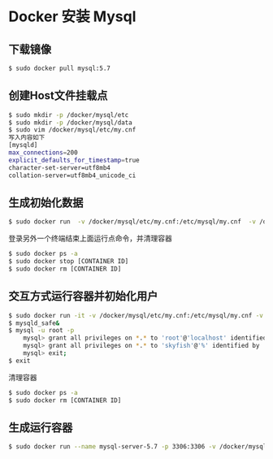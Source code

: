 # Docker 安装 Mysql

## 下载镜像
```bash
$ sudo docker pull mysql:5.7
```

## 创建Host文件挂载点
```bash
$ sudo mkdir -p /docker/mysql/etc
$ sudo mkdir -p /docker/mysql/data
$ sudo vim /docker/mysql/etc/my.cnf
写入内容如下
[mysqld]
max_connections=200
explicit_defaults_for_timestamp=true
character-set-server=utf8mb4
collation-server=utf8mb4_unicode_ci
```

## 生成初始化数据
```bash
$ sudo docker run  -v /docker/mysql/etc/my.cnf:/etc/mysql/my.cnf  -v /docker/mysql/data:/var/lib/mysql -e MYSQL_ROOT_PASSWORD=123456 mysql:5.7
```
登录另外一个终端结束上面运行点命令，并清理容器
```bash
$ sudo docker ps -a
$ sudo docker stop [CONTAINER ID]
$ sudo docker rm [CONTAINER ID]
```

## 交互方式运行容器并初始化用户
```bash
$ sudo docker run -it -v /docker/mysql/etc/my.cnf:/etc/mysql/my.cnf -v /docker/mysql/data/:/var/lib/mysql mysql:5.7 /bin/bash
$ mysqld_safe&
$ mysql -u root -p
	mysql> grant all privileges on *.* to 'root'@'localhost' identified by '123456';
	mysql> grant all privileges on *.* to 'skyfish'@'%' identified by '123456';
	mysql> exit;
$ exit
```
清理容器
```bash
$ sudo docker ps -a
$ sudo docker rm [CONTAINER ID]
```

## 生成运行容器
```bash
$ sudo docker run --name mysql-server-5.7 -p 3306:3306 -v /docker/mysql/etc/my.cnf:/etc/mysql/my.cnf -v /docker/mysql/data:/var/lib/mysql -d --restart always mysql:5.7
```
